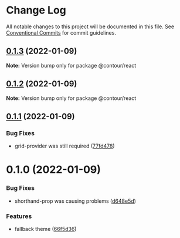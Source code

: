 # Change Log

All notable changes to this project will be documented in this file.
See [Conventional Commits](https://conventionalcommits.org) for commit guidelines.

## [0.1.3](https://github.com/pixelass/contour/compare/v0.1.2...v0.1.3) (2022-01-09)

**Note:** Version bump only for package @contour/react





## [0.1.2](https://github.com/pixelass/contour/compare/v0.1.1...v0.1.2) (2022-01-09)

**Note:** Version bump only for package @contour/react





## [0.1.1](https://github.com/pixelass/contour/compare/v0.1.0...v0.1.1) (2022-01-09)


### Bug Fixes

* grid-provider was still required ([77fd478](https://github.com/pixelass/contour/commit/77fd478daf31e99c1e1bcefe03e9c3e41b3c2f06))





# 0.1.0 (2022-01-09)


### Bug Fixes

* shorthand-prop was causing problems ([d648e5d](https://github.com/pixelass/contour/commit/d648e5df910d0bc38e7b1ceda5649744880a60bd))


### Features

* fallback theme ([66f5d36](https://github.com/pixelass/contour/commit/66f5d367a0484f7f62c66360d6bfc989f338e937))
